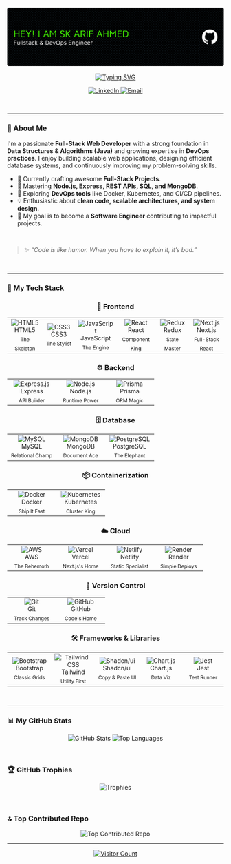 <p align="center">
  <img src="./github-header-banner.png" alt="Header Banner">
</p>

<p align="center">
  <a href="https://git.io/typing-svg"><img src="https://readme-typing-svg.herokuapp.com?font=Fira+Code&size=28&pause=1000&color=61DAFB&center=true&vCenter=true&width=435&lines=Hi+there%2C+I'm+Sk+Arif+Ahmed+%F0%9F%91%8B;A+passionate+Full-Stack+Developer;A+Java+%26+DSA+Enthusiast;A+lifelong+learner." alt="Typing SVG"></a>
</p>

<p align="center">
  <a href="https://linkedin.com/in/skarifahmed" target="_blank">
    <img src="https://img.shields.io/badge/LinkedIn-%230077B5.svg?style=for-the-badge&logo=linkedin&logoColor=white" alt="LinkedIn">
  </a>
  <a href="mailto:skarifahmedofficial@gmail.com" target="_blank">
    <img src="https://img.shields.io/badge/Email-D14836?style=for-the-badge&logo=gmail&logoColor=white" alt="Email">
  </a>
</p>

<br>

---

### 💫 About Me

I'm a passionate **Full-Stack Web Developer** with a strong foundation in **Data Structures & Algorithms (Java)** and growing expertise in **DevOps practices**. I enjoy building scalable web applications, designing efficient database systems, and continuously improving my problem-solving skills.

- 🔭 Currently crafting awesome **Full-Stack Projects**.
- 🌱 Mastering **Node.js, Express, REST APIs, SQL, and MongoDB**.
- 🚀 Exploring **DevOps tools** like Docker, Kubernetes, and CI/CD pipelines.
- 💡 Enthusiastic about **clean code, scalable architectures, and system design**.
- 🎯 My goal is to become a **Software Engineer** contributing to impactful projects.

<br>

> ✨ *“Code is like humor. When you have to explain it, it’s bad.”*

<br>

---

### 🚀 My Tech Stack

<div align="center">

  <h3>🎨 Frontend</h3>
  <table>
    <tr>
      <td align="center" width="100">
        <img src="https://skillicons.dev/icons?i=html" width="60" height="60" alt="HTML5" />
        <br>HTML5<br><sub>The Skeleton</sub>
      </td>
      <td align="center" width="100">
        <img src="https://skillicons.dev/icons?i=css" width="60" height="60" alt="CSS3" />
        <br>CSS3<br><sub>The Stylist</sub>
      </td>
      <td align="center" width="100">
        <img src="https://skillicons.dev/icons?i=js" width="60" height="60" alt="JavaScript" />
        <br>JavaScript<br><sub>The Engine</sub>
      </td>
      <td align="center" width="100">
        <img src="https://skillicons.dev/icons?i=react" width="60" height="60" alt="React" />
        <br>React<br><sub>Component King</sub>
      </td>
      <td align="center" width="100">
        <img src="https://skillicons.dev/icons?i=redux" width="60" height="60" alt="Redux" />
        <br>Redux<br><sub>State Master</sub>
      </td>
      <td align="center" width="100">
        <img src="https://skillicons.dev/icons?i=nextjs" width="60" height="60" alt="Next.js" />
        <br>Next.js<br><sub>Full-Stack React</sub>
      </td>
    </tr>
  </table>

  <h3>⚙️ Backend</h3>
  <table>
    <tr>
      <td align="center" width="100">
        <img src="https://skillicons.dev/icons?i=express" width="60" height="60" alt="Express.js" />
        <br>Express<br><sub>API Builder</sub>
      </td>
      <td align="center" width="100">
        <img src="https://skillicons.dev/icons?i=nodejs" width="60" height="60" alt="Node.js" />
        <br>Node.js<br><sub>Runtime Power</sub>
      </td>
      <td align="center" width="100">
        <img src="https://skillicons.dev/icons?i=prisma" width="60" height="60" alt="Prisma" />
        <br>Prisma<br><sub>ORM Magic</sub>
      </td>
    </tr>
  </table>

  <h3>🗄️ Database</h3>
  <table>
    <tr>
      <td align="center" width="100">
        <img src="https://skillicons.dev/icons?i=mysql" width="60" height="60" alt="MySQL" />
        <br>MySQL<br><sub>Relational Champ</sub>
      </td>
      <td align="center" width="100">
        <img src="https://skillicons.dev/icons?i=mongodb" width="60" height="60" alt="MongoDB" />
        <br>MongoDB<br><sub>Document Ace</sub>
      </td>
      <td align="center" width="100">
        <img src="https://skillicons.dev/icons?i=postgresql" width="60" height="60" alt="PostgreSQL" />
        <br>PostgreSQL<br><sub>The Elephant</sub>
      </td>
    </tr>
  </table>

  <h3>📦 Containerization</h3>
  <table>
    <tr>
      <td align="center" width="100">
        <img src="https://skillicons.dev/icons?i=docker" width="60" height="60" alt="Docker" />
        <br>Docker<br><sub>Ship It Fast</sub>
      </td>
      <td align="center" width="100">
        <img src="https://skillicons.dev/icons?i=kubernetes" width="60" height="60" alt="Kubernetes" />
        <br>Kubernetes<br><sub>Cluster King</sub>
      </td>
    </tr>
  </table>

  <h3>☁️ Cloud</h3>
  <table>
    <tr>
      <td align="center" width="100">
        <img src="https://skillicons.dev/icons?i=aws" width="60" height="60" alt="AWS" />
        <br>AWS<br><sub>The Behemoth</sub>
      </td>
      <td align="center" width="100">
        <img src="https://skillicons.dev/icons?i=vercel" width="60" height="60" alt="Vercel" />
        <br>Vercel<br><sub>Next.js's Home</sub>
      </td>
       <td align="center" width="100">
        <img src="https://skillicons.dev/icons?i=netlify" width="60" height="60" alt="Netlify" />
        <br>Netlify<br><sub>Static Specialist</sub>
      </td>
      <td align="center" width="100">
        <img src="https://skillicons.dev/icons?i=render" width="60" height="60" alt="Render" />
        <br>Render<br><sub>Simple Deploys</sub>
      </td>
    </tr>
  </table>
  
  <h3>🔄 Version Control</h3>
  <table>
    <tr>
      <td align="center" width="100">
        <img src="https://skillicons.dev/icons?i=git" width="60" height="60" alt="Git" />
        <br>Git<br><sub>Track Changes</sub>
      </td>
      <td align="center" width="100">
        <img src="https://skillicons.dev/icons?i=github" width="60" height="60" alt="GitHub" />
        <br>GitHub<br><sub>Code's Home</sub>
      </td>
    </tr>
  </table>

  <h3>🛠️ Frameworks & Libraries</h3>
  <table>
    <tr>
      <td align="center" width="100">
        <img src="https://skillicons.dev/icons?i=bootstrap" width="60" height="60" alt="Bootstrap" />
        <br>Bootstrap<br><sub>Classic Grids</sub>
      </td>
      <td align="center" width="100">
        <img src="https://skillicons.dev/icons?i=tailwind" width="60" height="60" alt="Tailwind CSS" />
        <br>Tailwind<br><sub>Utility First</sub>
      </td>
      <td align="center" width="100">
        <img src="https://skillicons.dev/icons?i=shadcnui" width="60" height="60" alt="Shadcn/ui" />
        <br>Shadcn/ui<br><sub>Copy & Paste UI</sub>
      </td>
      <td align="center" width="100">
        <img src="https://skillicons.dev/icons?i=chartjs" width="60" height="60" alt="Chart.js" />
        <br>Chart.js<br><sub>Data Viz</sub>
      </td>
       <td align="center" width="100">
        <img src="https://skillicons.dev/icons?i=jest" width="60" height="60" alt="Jest" />
        <br>Jest<br><sub>Test Runner</sub>
      </td>
    </tr>
  </table>

</div>

<br>

---

### 📊 My GitHub Stats

<p align="center">
  <img src="https://github-readme-stats.vercel.app/api?username=Arif1258&show_icons=true&locale=en&theme=vision-friendly-dark&hide_border=true&bg_color=0d1117" alt="GitHub Stats" />
  <img src="https://github-readme-stats.vercel.app/api/top-langs?username=Arif1258&layout=compact&langs_count=7&theme=vision-friendly-dark&hide_border=true&bg_color=0d1117" alt="Top Languages" />
</p>

<br>

### 🏆 GitHub Trophies

<p align="center">
  <img src="https://github-profile-trophy.vercel.app/?username=Arif1258&theme=radical&no-frame=true&no-bg=true&margin-w=4" alt="Trophies">
</p>

<br>

### 🔝 Top Contributed Repo

<p align="center">
  <img src="https://github-contributor-stats.vercel.app/api?username=Arif1258&limit=5&theme=dark&combine_all_yearly_contributions=true" alt="Top Contributed Repo">
</p>

---

<p align="center">
  <a href="https://visitcount.itsvg.in">
    <img src="https://visitcount.itsvg.in/api?id=Arif1258&icon=0&color=0" alt="Visitor Count">
  </a>
</p>

